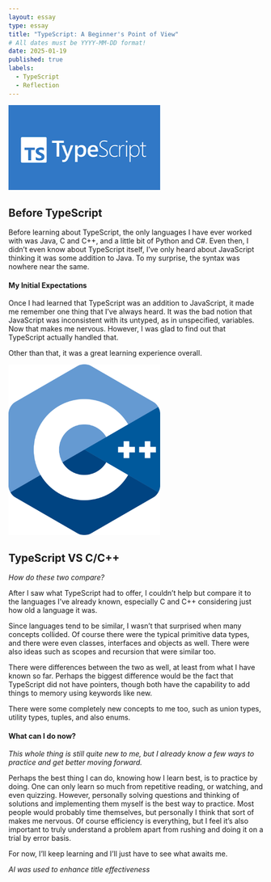 ```yaml
---
layout: essay
type: essay
title: "TypeScript: A Beginner's Point of View"
# All dates must be YYYY-MM-DD format!
date: 2025-01-19
published: true
labels:
  - TypeScript
  - Reflection
---
```


<img width="300px" class="rounded float-start pe-4" src="../img/typescript.png">

## Before TypeScript

Before learning about TypeScript, the only languages I have ever worked with was Java, C and C++, and a little bit of Python and C#. Even then, I didn’t even know about TypeScript itself, I’ve only heard about JavaScript thinking it was some addition to Java. To my surprise, the syntax was nowhere near the same. 

#### My Initial Expectations

Once I had learned that TypeScript was an addition to JavaScript, it made me remember one thing that I’ve always heard. It was the bad notion that JavaScript was inconsistent with its untyped, as in unspecified, variables. Now that makes me nervous. However, I was glad to find out that TypeScript actually handled that. 

Other than that, it was a great learning experience overall.

<img width="300px" class="rounded float-end pe-4" src="../img/cpp.png">

## TypeScript VS C/C++
*How do these two compare?*

After I saw what TypeScript had to offer, I couldn’t help but compare it to the languages I’ve already known, especially C and C++ considering just how old a language it was.

Since languages tend to be similar, I wasn’t that surprised when many concepts collided. Of course there were the typical primitive data types, and there were even classes, interfaces and objects as well. There were also ideas such as scopes and recursion that were similar too.

There were differences between the two as well, at least from what I have known so far. Perhaps the biggest difference would be the fact that TypeScript did not have pointers, though both have the capability to add things to memory using keywords like new. 

There were some completely new concepts to me too, such as union types, utility types, tuples, and also enums. 

#### What can I do now?
*This whole thing is still quite new to me, but I already know a few ways to practice and get better moving forward.*

Perhaps the best thing I can do, knowing how I learn best, is to practice by doing. One can only learn so much from repetitive reading, or watching, and even quizzing. However, personally solving questions and thinking of solutions and implementing them myself is the best way to practice. Most people would probably time themselves, but personally I think that sort of makes me nervous. Of course efficiency is everything, but I feel it’s also important to truly understand a problem apart from rushing and doing it on a trial by error basis. 

For now, I’ll keep learning and I’ll just have to see what awaits me. 

*AI was used to enhance title effectiveness*



